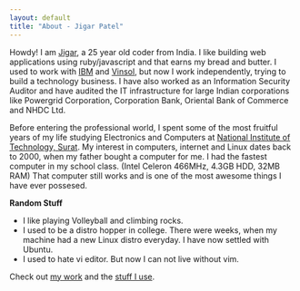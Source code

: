 ```yaml
---
layout: default
title: "About - Jigar Patel"
---
```


Howdy! I am [Jigar](http://jigarpatel.in), a 25 year old coder from India. I like
building web applications using ruby/javascript and that earns
my bread and butter. I used to work with [IBM](http://ibm.com) and
[Vinsol](http://vinsol.com), but now I work independently, trying to
build a technology business. I have also worked as an Information
Security Auditor and have audited the IT infrastructure for large Indian
corporations like Powergrid Corporation, Corporation Bank, Oriental Bank
of Commerce and NHDC Ltd.

Before entering the professional world, I spent some of the most
fruitful years of my life studying Electronics and Computers at
[National Institute of Technology, Surat](http://svnit.ac.in). My
interest in computers, internet and Linux dates back to 2000, when my
father bought a computer for me. I had the fastest computer in my school
class. (Intel Celeron 466MHz, 4.3GB HDD, 32MB RAM) That computer still
works and is one of the most awesome things I have ever possesed.


**Random Stuff**

+ I like playing Volleyball and climbing rocks.
+ I used to be a distro hopper in college. There were weeks, when my
machine had a new Linux distro everyday. I have now settled with Ubuntu.
+ I used to hate vi editor. But now I can not live without vim.

Check out [my work](/work) and the [stuff I use](/stuff-I-use).
